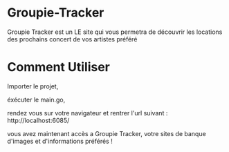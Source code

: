 # Groupie-Tracker
Groupie Tracker est un LE site qui vous permetra de découvrir les locations des prochains concert de vos artistes préféré

# Comment Utiliser

Importer le projet,

éxécuter le main.go,

rendez vous sur votre navigateur et rentrer l'url suivant : http://localhost:6085/

vous avez maintenant accès a Groupie Tracker, votre sites de banque d'images et d'informations préférés !

